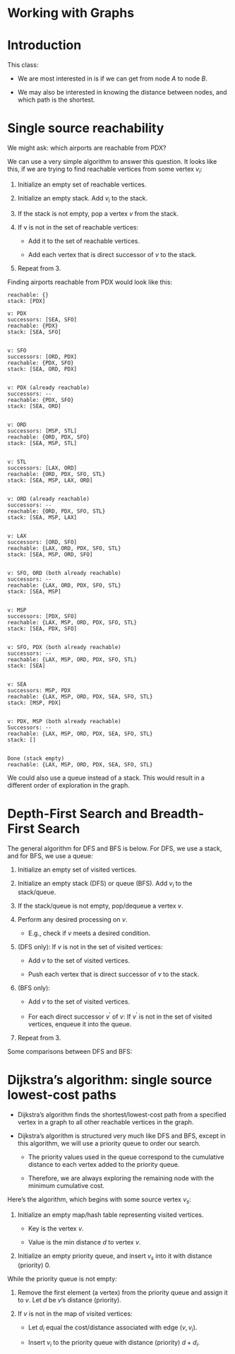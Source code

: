 # Working with Graphs

# Introduction

This class: 

- We are most interested in is if we can get from node $A$ to node $B$.

- We may also be interested in knowing the distance between nodes, and which path is the shortest. 

# Single source reachability

We might ask: which airports are reachable from PDX?

We can use a very simple algorithm to answer this question. It looks like this, if we are trying to find reachable vertices from some vertex $v_i$: 

1. Initialize an empty set of reachable vertices.

2. Initialize an empty stack. Add $v_i$ to the stack.

3. If the stack is not empty, pop a vertex $v$ from the stack.

4. If v is not in the set of reachable vertices:

    - Add it to the set of reachable vertices.

    - Add each vertex that is direct successor of $v$ to the stack.

5. Repeat from 3.

Finding airports reachable from PDX would look like this:

```{}
reachable: {}
stack: [PDX]

v: PDX
successors: [SEA, SFO]
reachable: {PDX}
stack: [SEA, SFO]


v: SFO
successors: [ORD, PDX]
reachable: {PDX, SFO}
stack: [SEA, ORD, PDX]


v: PDX (already reachable)
successors: --
reachable: {PDX, SFO}
stack: [SEA, ORD]


v: ORD
successors: [MSP, STL]
reachable: {ORD, PDX, SFO}
stack: [SEA, MSP, STL]


v: STL
successors: [LAX, ORD]
reachable: {ORD, PDX, SFO, STL}
stack: [SEA, MSP, LAX, ORD]


v: ORD (already reachable)
successors: --
reachable: {ORD, PDX, SFO, STL}
stack: [SEA, MSP, LAX]


v: LAX
successors: [ORD, SFO]
reachable: {LAX, ORD, PDX, SFO, STL}
stack: [SEA, MSP, ORD, SFO]


v: SFO, ORD (both already reachable)
successors: --
reachable: {LAX, ORD, PDX, SFO, STL}
stack: [SEA, MSP]


v: MSP
successors: [PDX, SFO]
reachable: {LAX, MSP, ORD, PDX, SFO, STL}
stack: [SEA, PDX, SFO]


v: SFO, PDX (both already reachable)
successors: --
reachable: {LAX, MSP, ORD, PDX, SFO, STL}
stack: [SEA]


v: SEA
successors: MSP, PDX
reachable: {LAX, MSP, ORD, PDX, SEA, SFO, STL}
stack: [MSP, PDX]


v: PDX, MSP (both already reachable)
Successors: --
reachable: {LAX, MSP, ORD, PDX, SEA, SFO, STL}
stack: []


Done (stack empty)
reachable: {LAX, MSP, ORD, PDX, SEA, SFO, STL}
```

We could also use a queue instead of a stack. This would result in a different order of exploration in the graph. 


# Depth-First Search and Breadth-First Search


The general algorithm for DFS and BFS is below. For DFS, we use a stack, and for BFS, we use a queue: 

1. Initialize an empty set of visited vertices.

2. Initialize an empty stack (DFS) or queue (BFS). Add $v_i$ to the stack/queue.

3. If the stack/queue is not empty, pop/dequeue a vertex $v$.

4. Perform any desired processing on $v$.

    - E.g., check if $v$ meets a desired condition.
  
5. (DFS only): If $v$ is not in the set of visited vertices:

    - Add $v$ to the set of visited vertices.

    - Push each vertex that is direct successor of $v$ to the stack.

6. (BFS only):

    - Add $v$ to the set of visited vertices.

    - For each direct successor $v^{'}$ of $v$: If $v^{'}$ is not in the set of visited vertices, enqueue it into the queue. 

7. Repeat from 3.


Some comparisons between DFS and BFS:



# Dijkstra’s algorithm: single source lowest-cost paths

- Dijkstra’s algorithm finds the shortest/lowest-cost path from a specified vertex in a graph to all other reachable vertices in the graph.

- Dijkstra’s algorithm is structured very much like DFS and BFS, except in this algorithm, we will use a priority queue to order our search.

    - The priority values used in the queue correspond to the cumulative distance to each vertex added to the priority queue. 

    - Therefore, we are always exploring the remaining node with the minimum cumulative cost.

Here’s the algorithm, which begins with some source vertex $v_s$:

1. Initialize an empty map/hash table representing visited vertices.

    - Key is the vertex $v$.

    - Value is the min distance $d$ to vertex $v$.

2. Initialize an empty priority queue, and insert $v_s$ into it with distance (priority) $0$.

While the priority queue is not empty:

1. Remove the first element (a vertex) from the priority queue and assign it to $v$. Let $d$ be $v$’s distance (priority). 

2. If $v$ is not in the map of visited vertices:

    - Let $d_i$ equal the cost/distance associated with edge $(v, v_i)$.

    - Insert $v_i$ to the priority queue with distance (priority) $d + d_i$.



